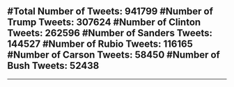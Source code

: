 #Total Number of Tweets: 941799 
#Number of Trump Tweets: 307624
#Number of Clinton Tweets: 262596
#Number of Sanders Tweets: 144527
#Number of Rubio Tweets: 116165
#Number of Carson Tweets: 58450
#Number of Bush Tweets: 52438
---
---
